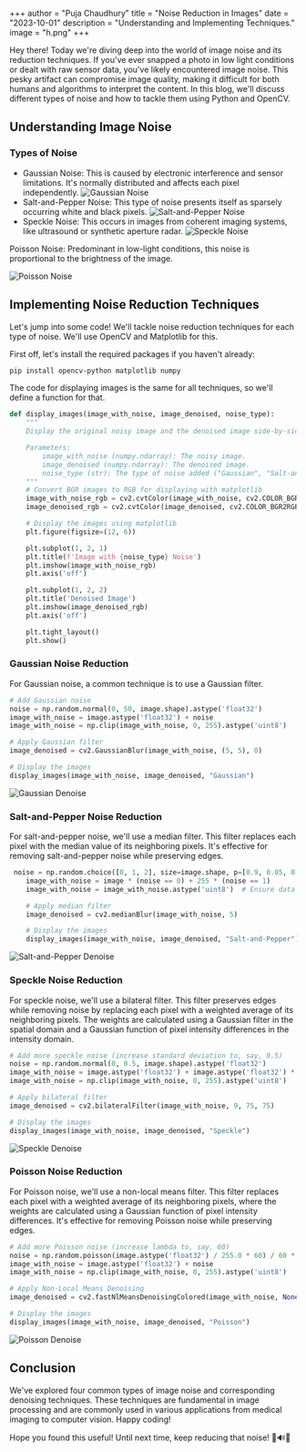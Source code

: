 +++
author = "Puja Chaudhury"
title = "Noise Reduction in Images"
date = "2023-10-01"
description = "Understanding and Implementing Techniques."
image = "h.png"
+++

Hey there! Today we're diving deep into the world of image noise and its reduction techniques. If you've ever snapped a photo in low light conditions or dealt with raw sensor data, you've likely encountered image noise. This pesky artifact can compromise image quality, making it difficult for both humans and algorithms to interpret the content. In this blog, we'll discuss different types of noise and how to tackle them using Python and OpenCV.

## Understanding Image Noise

### Types of Noise
- Gaussian Noise: This is caused by electronic interference and sensor limitations. It's normally distributed and affects each pixel independently.
![Gaussian Noise](https://www.seas.ucla.edu/dsplab/ie/lenna_gau.JPG)
- Salt-and-Pepper Noise: This type of noise presents itself as sparsely occurring white and black pixels.
![Salt-and-Pepper Noise](https://www.fit.vutbr.cz/~vasicek/imagedb/img_corrupted/impnoise_005/108073.png)
- Speckle Noise: This occurs in images from coherent imaging systems, like ultrasound or synthetic aperture radar.
![Speckle Noise](https://www.researchgate.net/publication/221906504/figure/fig3/AS:305311647846404@1449803377512/A-contaminated-image-Fig-5-with-speckle-noise-and-Gaussian-noise-both-having-the.png)

Poisson Noise: Predominant in low-light conditions, this noise is proportional to the brightness of the image.

![Poisson Noise](https://i.stack.imgur.com/wVRcA.jpg)

## Implementing Noise Reduction Techniques
Let's jump into some code! We'll tackle noise reduction techniques for each type of noise. We'll use OpenCV and Matplotlib for this.

First off, let's install the required packages if you haven't already:

```bash
pip install opencv-python matplotlib numpy
```
The code for displaying images is the same for all techniques, so we'll define a function for that.

```python
def display_images(image_with_noise, image_denoised, noise_type):
    """
    Display the original noisy image and the denoised image side-by-side.

    Parameters:
        image_with_noise (numpy.ndarray): The noisy image.
        image_denoised (numpy.ndarray): The denoised image.
        noise_type (str): The type of noise added ("Gaussian", "Salt-and-Pepper", etc.).
    """
    # Convert BGR images to RGB for displaying with matplotlib
    image_with_noise_rgb = cv2.cvtColor(image_with_noise, cv2.COLOR_BGR2RGB)
    image_denoised_rgb = cv2.cvtColor(image_denoised, cv2.COLOR_BGR2RGB)

    # Display the images using matplotlib
    plt.figure(figsize=(12, 6))

    plt.subplot(1, 2, 1)
    plt.title(f'Image with {noise_type} Noise')
    plt.imshow(image_with_noise_rgb)
    plt.axis('off')

    plt.subplot(1, 2, 2)
    plt.title('Denoised Image')
    plt.imshow(image_denoised_rgb)
    plt.axis('off')

    plt.tight_layout()
    plt.show()
```

### Gaussian Noise Reduction
For Gaussian noise, a common technique is to use a Gaussian filter.

```python
# Add Gaussian noise
noise = np.random.normal(0, 50, image.shape).astype('float32')
image_with_noise = image.astype('float32') + noise
image_with_noise = np.clip(image_with_noise, 0, 255).astype('uint8')

# Apply Gaussian filter
image_denoised = cv2.GaussianBlur(image_with_noise, (5, 5), 0)

# Display the images
display_images(image_with_noise, image_denoised, "Gaussian")
```
![Gaussian Denoise](https://i.ibb.co/rZHC2Lq/gausrem.png)


### Salt-and-Pepper Noise Reduction
For salt-and-pepper noise, we'll use a median filter. This filter replaces each pixel with the median value of its neighboring pixels. It's effective for removing salt-and-pepper noise while preserving edges.

```python
 noise = np.random.choice([0, 1, 2], size=image.shape, p=[0.9, 0.05, 0.05])
    image_with_noise = image * (noise == 0) + 255 * (noise == 1)
    image_with_noise = image_with_noise.astype('uint8')  # Ensure data type is uint8

    # Apply median filter
    image_denoised = cv2.medianBlur(image_with_noise, 5)

    # Display the images
    display_images(image_with_noise, image_denoised, "Salt-and-Pepper")
```
![Salt-and-Pepper Denoise](https://i.ibb.co/z8HZqjz/snprem.png)

### Speckle Noise Reduction
For speckle noise, we'll use a bilateral filter. This filter preserves edges while removing noise by replacing each pixel with a weighted average of its neighboring pixels. The weights are calculated using a Gaussian filter in the spatial domain and a Gaussian function of pixel intensity differences in the intensity domain.

 ```python
 # Add more speckle noise (increase standard deviation to, say, 0.5)
noise = np.random.normal(0, 0.5, image.shape).astype('float32')
image_with_noise = image.astype('float32') + image.astype('float32') * noise
image_with_noise = np.clip(image_with_noise, 0, 255).astype('uint8')

# Apply bilateral filter
image_denoised = cv2.bilateralFilter(image_with_noise, 9, 75, 75)

# Display the images
display_images(image_with_noise, image_denoised, "Speckle")
```
![Speckle Denoise](https://i.ibb.co/6yzGpQp/spekrem.png)

### Poisson Noise Reduction
For Poisson noise, we'll use a non-local means filter. This filter replaces each pixel with a weighted average of its neighboring pixels, where the weights are calculated using a Gaussian function of pixel intensity differences. It's effective for removing Poisson noise while preserving edges.

```python
# Add more Poisson noise (increase lambda to, say, 60)
noise = np.random.poisson(image.astype('float32') / 255.0 * 60) / 60 * 255
image_with_noise = image.astype('float32') + noise
image_with_noise = np.clip(image_with_noise, 0, 255).astype('uint8')

# Apply Non-Local Means Denoising
image_denoised = cv2.fastNlMeansDenoisingColored(image_with_noise, None, 30, 30, 7, 21)

# Display the images
display_images(image_with_noise, image_denoised, "Poisson")
```
![Poisson Denoise](https://i.ibb.co/VwvZg7Q/posrem.png)

## Conclusion
We've explored four common types of image noise and corresponding denoising techniques. These techniques are fundamental in image processing and are commonly used in various applications from medical imaging to computer vision. Happy coding!

Hope you found this useful! Until next time, keep reducing that noise! 📸🔊🔽

